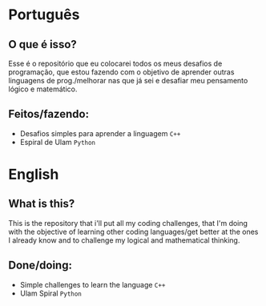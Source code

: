 # Português

## O que é isso?

Esse é o repositório que eu colocarei todos os meus desafios de programação, que estou fazendo com o objetivo de aprender outras linguagens de prog./melhorar nas que já sei e desafiar meu pensamento lógico e matemático.

## Feitos/fazendo:
- Desafios simples para aprender a linguagem `C++`
- Espiral de Ulam `Python`

# English

## What is this?

This is the repository that i'll put all my coding challenges, that I'm doing with the objective of learning other coding languages/get better at the ones I already know and to challenge my logical and mathematical thinking. 

## Done/doing:
- Simple challenges to learn the language `C++`
- Ulam Spiral `Python`